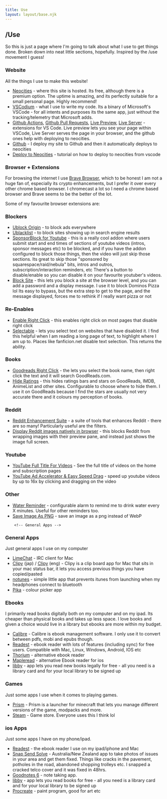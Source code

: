 ```yaml
---
title: Use
layout: layout/base.njk
---
```


<!-- Intro -->

  <h2>/Use</h2>
    <p>So this is just a page where I'm going to talk about what I use to get things done. Broken down into neat little sections, hopefully. Inspired by the /use movement I guess! </p>

<!-- Website Stuff -->

<div class="textbox">
<h3>Website</h3>
<p>All the things I use to make this website!</p>

   <ul>
    <li><a href="http://www.neocities.com">Neocities</a> - where this site is hosted. Its free, although there is a premium option. The uptime is amazing, and its perfectly suitable for a small personal page. Highly recommend!</li>
    <li><a href="https://vscodium.com/">VSCodium</a> - what I use to write my code. Its a binary of Microsoft's VSCode - for all intents and purposes its the same app, just without the tracking/telemetry that Microsoft adds.</li>
    <li><a href="https://marketplace.visualstudio.com/items?itemName=GitHub.vscode-github-actions">Github Actions</a>, <a href="https://marketplace.visualstudio.com/items?itemName=GitHub.vscode-pull-request-github">Github Pull Requests</a>, <a href="https://marketplace.visualstudio.com/items?itemName=ms-vscode.live-server">Live Preview</a>, <a href="https://marketplace.visualstudio.com/items?itemName=ritwickdey.LiveServer">Live Server</a> - extensions for VS Code. Live preview lets you see your page within VSCode, Live Server serves the page in your browser, and the github ones help with deploying to neocities.</li>
    <li><a href="https://github.com">Github</a> - I deploy my site to Github and then it automatically deploys to neocities</li>
    <li><a href="https://petrapixel.neocities.org/blog/neocities-automatic-deployment">Deploy to Neocities</a> - tutorial on how to deploy to neocities from vscode</li>
    </ul>
</div>


<!-- Browser Extensions -->

<div class="textbox">
<h3>Browser + Extensions</h3>
  <p>For browsing the internet I use <a href="https://brave.com/">Brave Browser</a>, which to be honest I am not a huge fan of, especially its crypto enhancements, but I prefer it over every other chrome based browser. I chromecast a lot so I need a chrome based browser and Brave seems to be the better of the lot.</p>

   <p>Some of my favourite browser extensions are:</p>

### Blockers

<ul>
 <li><a href="https://ublockorigin.com/">Ublock Origin</a> - to block ads everywhere </li>
 <li><a href="https://ublacklist.github.io/docs">Ublacklist</a> - to block sites showing up in search engine results</li>
  <li><a href="https://chromewebstore.google.com/detail/sponsorblock-for-youtube/mnjggcdmjocbbbhaepdhchncahnbgone">SponsorBlock for Youtube</a> - this is a really cool addon where users submit start and end times of sections of youtube videos (intros, sponsor messages etc) to be blocked, and if you have the addon configured to block those things, then the video will just skip those sections. Its great to skip those "sponsored by squarespace/raid/nebula" bits, intros and outros, subscription/interaction reminders, etc There's a button to disable/enable so you can disable it on your favourite youtuber's videos.</li>
<li><a href="https://webextension.org/listing/block-site.html">Block Site</a> - this lets you block a site at the browser level, and you can add a password and a display message. I use it to block Dominos Pizza lol Its easy to bypass, but the extra step to get to the page, and the message displayed, forces me to rethink if I really want pizza or not</li>
</ul>

### Re-Enables

<ul>
  <li><a href="https://chromewebstore.google.com/detail/enable-right-click/hhojmcideegachlhfgfdhailpfhgknjm">Enable Right Click</a> - this enables right click on most pages that disable right click</li>

  <li><a href="https://chromewebstore.google.com/detail/selectable-for-fanfiction/jcidlhgdoojamkbpmhbpgldmajnobefd">Selectable</a> - lets you select text on websites that have disabled it. I find this helpful when I am reading a long page of text, to highlight where I am up to. Places like fanficion.net disable text selection. This returns the ability.</li>

</ul>

### Books

<ul>
  <li><a href="https://chromewebstore.google.com/detail/goodreads-right-click/fbicpmopjallgdpklipffmihodimmcbe">Goodreads Right Click</a> - the lets you select the book name, then right click the text and it will search GoodReads.com.</li>

  <li><a href="https://chromewebstore.google.com/detail/hide-ratings-imdbgoodread/cnjhjnjbpedipoamajojlbfakbadgiam">Hide Ratings</a> - this hides ratings bars and stars on GoodReads, IMDB, AnimeList and other sites. Configurable to choose where to hide them. I use it on GoodReads because I find the stars are usually not very accurate there and it colours my perception of books.</li>
</ul>


### Reddit 

<ul>
 <li><a href="https://chromewebstore.google.com/detail/reddit-enhancement-suite/kbmfpngjjgdllneeigpgjifpgocmfgmb">Reddit Enhancement Suite</a> - a suite of tools that enhances Reddit - there are so many! Particularly useful are the filters.</li>

<li><a href="https://chromewebstore.google.com/detail/display-reddit-images-nat/imiakeaigofbcfdjajmgjfnohjlekndg">Display Reddit images natively in browser</a> - this blocks Reddit from wrapping images with their preview pane, and instead just shows the image full screen.</li>
</ul>

### Youtube  

<ul>
<li><a href="https://chromewebstore.google.com/detail/youtube-full-title-for-vi/pgpdaocammeipkkgaeelifgakbhjoiel?hl=en">YouTube Full Title For Videos</a> - See the full title of videos on the home and subscription pages</li>
<li><a href="https://chromewebstore.google.com/detail/youtube-ad-accelerator-ea/lmcggcabhocpfkbddekmconplfjmmgmn">YouTube Ad Accelerator & Easy Speed Drag</a> - speed up youtube videos by up to 16x by clicking and dragging on the video</li>

</ul>


### Other 

<ul>
  <li><a href="https://chromewebstore.google.com/detail/water-reminder/kbcogmlnjaoecibenadekhkeelgdpmnb">Water Reminder</a> - configurable alarm to remind me to drink water every X minutes. Useful for other reminders too.</li>
<li><a href="https://chromewebstore.google.com/detail/save-image-as-png/nkokmeaibnajheohncaamjggkanfbphi?hl=en">Save Image As PNG</a> - save an image as a png instead of WebP</li>
</ul>
</div>

        <!-- General Apps -->

<div class="textbox">
<h3>General Apps</h3>
<p>Just general apps I use on my computer</p>
<ul>
<li><a href="http://limechat.net/mac/">LimeChat</a> - IRC client for Mac</li>


<li><a href="https://clipy-app.com/">Clipy</a> (jap) / <a href="https://github.com/Clipy/Clipy">Clipy</a> (eng) - Clipy is a clip board app for Mac that sits in your mac status bar, it lets you access previous things you have copied/pasted</li>

<li><a href="https://github.com/tombonez/noTunes">notunes</a> - simple little app that prevents itunes from launching when my headphones connect to bluetooth</li>

<li><a href="https://superhighfives.com/pika">Pika</a> - colour picker app</li>
</ul>

</div>


<!-- Ebooks -->
<div class="textbox">
<h3>Ebooks</h3>
<p>I primarily read books digitally both on my computer and on my ipad. Its cheaper than physical books and takes up less space. I love books and given a choice would live in a library but ebooks are more within my budget.</p>

<ul>
  <li><a href="https://calibre-ebook.com/">Calibre</a> - Calibre is ebook management software. I only use it to convert between pdfs, mobi and epubs though. </li>

<li><a href="https://readest.com/">Readest</a> - ebook reader with lots of features (including sync) for free users. Compatible with Mac, Linux, Windows, Android, IOS etc</li>
<li><a href="https://thorium.edrlab.org/">Thorium</a> - alternative ebook reader </li>

<li><a href="https://www.maplepop.com/web/mr/index.php">Mapleread</a> - alternative Ebook reader for ios</li>

<li><a href="https://libbyapp.com">libby</a> - app lets you read new books legally for free - all you need is a library card and for your local library to be signed up</li>

</ul>
</div>

<!-- Games -->

<div class="textbox">
<h3>Games</h3>
<p>Just some apps I use when it comes to playing games. </p>
<ul>
<li><a href="https://prismlauncher.org/">Prism</a> - Prism is a launcher for minecraft that lets you manage different versions of the game, modpacks and more.</li>

<li><a href="https://store.steampowered.com/">Steam</a> - Game store. Everyone uses this I think lol</li>

</ul>
</div>

<!-- ios Apps -->
<div class="textbox">
<h3>ios Apps</h3>
<p>Just some apps I have on my phone/ipad.</p>
<ul>
<li><a href="https://readest.com/">Readest</a> - the ebook reader I use on my ipad/iphone and Mac</li>
  <li><a href="https://www.snapsendsolve.com">Snap Send Solve</a> - Australia/New Zealand app to take photos of issues in your area and get them fixed. Things like cracks in the pavement, potholes in the road, abandoned shopping trolleys etc. I snapped a cracked telco cover and it was fixed in 48hrs.</li>
  <li><a href="https://www.goodnotes.com">Goodnotes 6</a> - note taking app.</li>
  <li><a href="https://libbyapp.com">libby</a> - app lets you read books for free - all you need is a library card and for your local library to be signed up</li>
  <li><a href="https://procreate.com">Procreate</a> - paint program, good for art etc</li>
  </ul>
</div>

